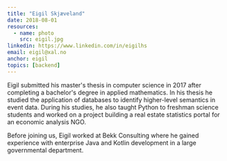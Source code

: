 ```yaml
---
title: "Eigil Skjæveland"
date: 2018-08-01
resources:
  - name: photo
    src: eigil.jpg
linkedin: https://www.linkedin.com/in/eigilhs
email: eigil@xal.no
anchor: eigil
topics: [backend]
---
```


Eigil submitted his master's thesis in computer science in 2017 after
completing a bachelor's degree in applied mathematics. In his thesis
he studied the application of databases to identify higher-level
semantics in event data. During his studies, he also taught Python to
freshman science students and worked on a project building a real
estate statistics portal for an economic analysis NGO.

Before joining us, Eigil worked at Bekk Consulting where he gained
experience with enterprise Java and Kotlin development in a large
governmental department.
